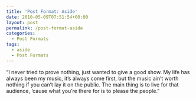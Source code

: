 ```yaml
---
title: 'Post Format: Aside'
date: 2010-05-09T07:51:54+00:00
layout: post
permalink: /post-format-aside
categories:
  - Post Formats
tags:
  - aside
  - Post Formats
---
```

“I never tried to prove nothing, just wanted to give a good show. My life has always been my music, it&#8217;s always come first, but the music ain&#8217;t worth nothing if you can&#8217;t lay it on the public. The main thing is to live for that audience, &#8217;cause what you&#8217;re there for is to please the people.”
